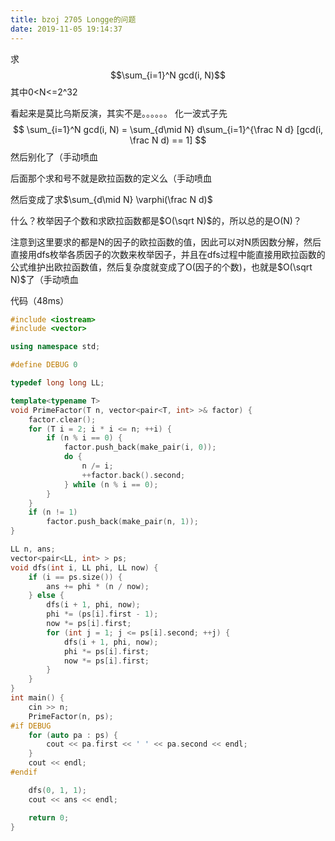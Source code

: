 ```yaml
---
title: bzoj 2705 Longge的问题
date: 2019-11-05 19:14:37
---
```


求
$$\sum_{i=1}^N gcd(i, N)$$
其中0<N<=2^32

看起来是莫比乌斯反演，其实不是。。。。。。
化一波式子先
$$
   	\sum_{i=1}^N gcd(i, N) = \sum_{d\mid N} d\sum_{i=1}^{\frac N d} [gcd(i, \frac N d) == 1]
$$
然后别化了（手动喷血

后面那个求和号不就是欧拉函数的定义么（手动喷血

然后变成了求$\sum_{d\mid N} \varphi(\frac N d)$

什么？枚举因子个数和求欧拉函数都是$O(\sqrt N)$的，所以总的是O(N)？

注意到这里要求的都是N的因子的欧拉函数的值，因此可以对N质因数分解，然后直接用dfs枚举各质因子的次数来枚举因子，并且在dfs过程中能直接用欧拉函数的公式维护出欧拉函数值，然后复杂度就变成了O(因子的个数)，也就是$O(\sqrt N)$了（手动喷血

代码（48ms）
```cpp
#include <iostream>
#include <vector>

using namespace std;

#define DEBUG 0

typedef long long LL;

template<typename T>
void PrimeFactor(T n, vector<pair<T, int> >& factor) {
    factor.clear();
    for (T i = 2; i * i <= n; ++i) {
        if (n % i == 0) {
            factor.push_back(make_pair(i, 0));
            do {
                n /= i;
                ++factor.back().second;
            } while (n % i == 0);
        }
    }
    if (n != 1)
        factor.push_back(make_pair(n, 1));
}

LL n, ans;
vector<pair<LL, int> > ps;
void dfs(int i, LL phi, LL now) {
    if (i == ps.size()) {
        ans += phi * (n / now);
    } else {
        dfs(i + 1, phi, now);
        phi *= (ps[i].first - 1);
        now *= ps[i].first;
        for (int j = 1; j <= ps[i].second; ++j) {
            dfs(i + 1, phi, now);
            phi *= ps[i].first;
            now *= ps[i].first;
        }
    }
}
int main() {
    cin >> n;
    PrimeFactor(n, ps);
#if DEBUG
    for (auto pa : ps) {
        cout << pa.first << ' ' << pa.second << endl;
    }
    cout << endl;
#endif

    dfs(0, 1, 1);
    cout << ans << endl;

    return 0;
}
```
